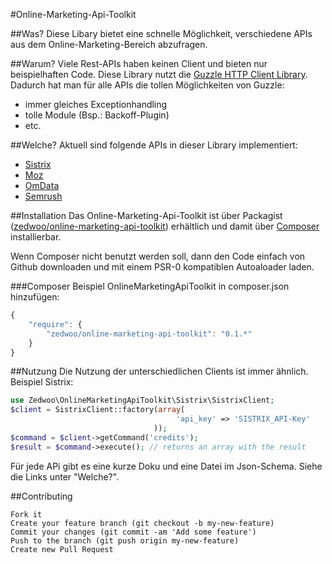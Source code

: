 #Online-Marketing-Api-Toolkit

##Was?
Diese Libary bietet eine schnelle Möglichkeit, verschiedene APIs aus dem Online-Marketing-Bereich abzufragen.

##Warum?
Viele Rest-APIs haben keinen Client und bieten nur beispielhaften Code. Diese Library nutzt die [Guzzle HTTP Client Library](https://github.com/guzzle/guzzle).
Dadurch hat man für alle APIs die tollen Möglichkeiten von Guzzle:
* immer gleiches Exceptionhandling
* tolle Module (Bsp.: Backoff-Plugin)
* etc.

##Welche?
Aktuell sind folgende APIs in dieser Library implementiert:
* [Sistrix](/src/Zedwoo/OnlineMarketingApiToolkit/Sistrix/Sistrix-Readme.md)
* [Moz](/src/Zedwoo/OnlineMarketingApiToolkit/Moz/Moz-README.md)
* [OmData](/src/Zedwoo/OnlineMarketingApiToolkit/OmData/OmData-README.md)
* [Semrush](/src/Zedwoo/OnlineMarketingApiToolkit/Semrush/SEMRUSH-README.md)

##Installation
Das Online-Marketing-Api-Toolkit ist über Packagist ([zedwoo/online-marketing-api-toolkit](https://packagist.org/packages/zedwoo/online-marketing-api-toolkit)) erhältlich und damit über
[Composer](http://getcomposer.org/) installierbar.

Wenn Composer nicht benutzt werden soll, dann den Code einfach von Github downloaden und mit einem PSR-0 kompatiblen Autoaloader laden.

###Composer Beispiel
OnlineMarketingApiToolkit in composer.json hinzufügen:
```js
{
    "require": {
        "zedwoo/online-marketing-api-toolkit": "0.1.*"
    }
}
```

##Nutzung
Die Nutzung der unterschiedlichen Clients ist immer ähnlich.
Beispiel Sistrix:

```php
use Zedwoo\OnlineMarketingApiToolkit\Sistrix\SistrixClient;
$client = SistrixClient::factory(array(
									 'api_key' => 'SISTRIX_API-Key'
								));
$command = $client->getCommand('credits');
$result = $command->execute(); // returns an array with the result
```
Für jede APi gibt es eine kurze Doku und eine Datei im Json-Schema. Siehe die Links unter "Welche?".


##Contributing

    Fork it
    Create your feature branch (git checkout -b my-new-feature)
    Commit your changes (git commit -am 'Add some feature')
    Push to the branch (git push origin my-new-feature)
    Create new Pull Request

